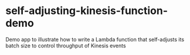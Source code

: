 # self-adjusting-kinesis-function-demo
Demo app to illustrate how to write a Lambda function that self-adjusts its batch size to control throughput of Kinesis events
